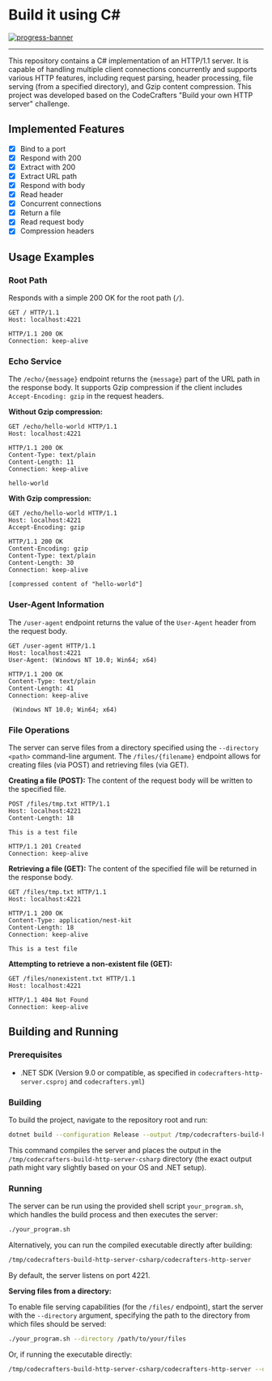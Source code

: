 # Build it using C#

[![progress-banner](https://backend.codecrafters.io/progress/http-server/3357626b-124f-4d56-9090-900013a94a0c)](https://app.codecrafters.io/users/codecrafters-bot?r=2qF)

---

This repository contains a C# implementation of an HTTP/1.1 server. It is capable of handling multiple client connections concurrently and supports various HTTP features, including request parsing, header processing, file serving (from a specified directory), and Gzip content compression. This project was developed based on the CodeCrafters "Build your own HTTP server" challenge.

## Implemented Features

- [x] Bind to a port
- [x] Respond with 200
- [x] Extract with 200
- [x] Extract URL path
- [x] Respond with body
- [x] Read header
- [x] Concurrent connections
- [x] Return a file
- [x] Read request body
- [x] Compression headers

## Usage Examples

### Root Path

Responds with a simple 200 OK for the root path (`/`).

```http
GET / HTTP/1.1
Host: localhost:4221

HTTP/1.1 200 OK
Connection: keep-alive
```

### Echo Service

The `/echo/{message}` endpoint returns the `{message}` part of the URL path in the response body. It supports Gzip compression if the client includes `Accept-Encoding: gzip` in the request headers.

**Without Gzip compression:**
```http
GET /echo/hello-world HTTP/1.1
Host: localhost:4221

HTTP/1.1 200 OK
Content-Type: text/plain
Content-Length: 11
Connection: keep-alive

hello-world
```

**With Gzip compression:**
```http
GET /echo/hello-world HTTP/1.1
Host: localhost:4221
Accept-Encoding: gzip

HTTP/1.1 200 OK
Content-Encoding: gzip
Content-Type: text/plain
Content-Length: 30
Connection: keep-alive

[compressed content of "hello-world"]
```

### User-Agent Information

The `/user-agent` endpoint returns the value of the `User-Agent` header from the request body.

```http
GET /user-agent HTTP/1.1
Host: localhost:4221
User-Agent: (Windows NT 10.0; Win64; x64)

HTTP/1.1 200 OK
Content-Type: text/plain
Content-Length: 41
Connection: keep-alive

 (Windows NT 10.0; Win64; x64)
```

### File Operations

The server can serve files from a directory specified using the `--directory <path>` command-line argument. The `/files/{filename}` endpoint allows for creating files (via POST) and retrieving files (via GET).

**Creating a file (POST):**
The content of the request body will be written to the specified file.
```http
POST /files/tmp.txt HTTP/1.1
Host: localhost:4221
Content-Length: 18

This is a test file

HTTP/1.1 201 Created
Connection: keep-alive
```

**Retrieving a file (GET):**
The content of the specified file will be returned in the response body.
```http
GET /files/tmp.txt HTTP/1.1
Host: localhost:4221

HTTP/1.1 200 OK
Content-Type: application/nest-kit
Content-Length: 18
Connection: keep-alive

This is a test file
```

**Attempting to retrieve a non-existent file (GET):**
```http
GET /files/nonexistent.txt HTTP/1.1
Host: localhost:4221

HTTP/1.1 404 Not Found
Connection: keep-alive
```

## Building and Running

### Prerequisites

- .NET SDK (Version 9.0 or compatible, as specified in `codecrafters-http-server.csproj` and `codecrafters.yml`)

### Building

To build the project, navigate to the repository root and run:
```bash
dotnet build --configuration Release --output /tmp/codecrafters-build-http-server-csharp codecrafters-http-server.csproj
```
This command compiles the server and places the output in the `/tmp/codecrafters-build-http-server-csharp` directory (the exact output path might vary slightly based on your OS and .NET setup).

### Running

The server can be run using the provided shell script `your_program.sh`, which handles the build process and then executes the server:
```bash
./your_program.sh
```

Alternatively, you can run the compiled executable directly after building:
```bash
/tmp/codecrafters-build-http-server-csharp/codecrafters-http-server
```

By default, the server listens on port 4221.

**Serving files from a directory:**

To enable file serving capabilities (for the `/files/` endpoint), start the server with the `--directory` argument, specifying the path to the directory from which files should be served:
```bash
./your_program.sh --directory /path/to/your/files
```
Or, if running the executable directly:
```bash
/tmp/codecrafters-build-http-server-csharp/codecrafters-http-server --directory /path/to/your/files
```
